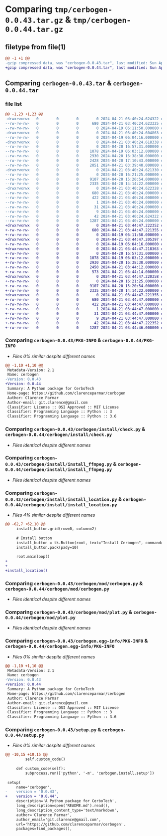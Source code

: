 # Comparing `tmp/cerbogen-0.0.43.tar.gz` & `tmp/cerbogen-0.0.44.tar.gz`

## filetype from file(1)

```diff
@@ -1 +1 @@
-gzip compressed data, was "cerbogen-0.0.43.tar", last modified: Sun Apr 21 03:40:24 2024, max compression
+gzip compressed data, was "cerbogen-0.0.44.tar", last modified: Sun Apr 21 03:44:47 2024, max compression
```

## Comparing `cerbogen-0.0.43.tar` & `cerbogen-0.0.44.tar`

### file list

```diff
@@ -1,23 +1,23 @@
-drwxrwxrwx   0        0        0        0 2024-04-21 03:40:24.624322 cerbogen-0.0.43/
--rw-rw-rw-   0        0        0      680 2024-04-21 03:40:24.623325 cerbogen-0.0.43/PKG-INFO
--rw-rw-rw-   0        0        0        0 2024-04-19 06:11:50.000000 cerbogen-0.0.43/README.md
-drwxrwxrwx   0        0        0        0 2024-04-21 03:40:24.604863 cerbogen-0.0.43/cerbogen/
--rw-rw-rw-   0        0        0        0 2024-04-19 06:04:16.000000 cerbogen-0.0.43/cerbogen/__init__.py
-drwxrwxrwx   0        0        0        0 2024-04-21 03:40:24.618338 cerbogen-0.0.43/cerbogen/install/
--rw-rw-rw-   0        0        0        0 2024-04-20 16:57:31.000000 cerbogen-0.0.43/cerbogen/install/__init__.py
--rw-rw-rw-   0        0        0     1078 2024-04-19 06:03:12.000000 cerbogen-0.0.43/cerbogen/install/check.py
--rw-rw-rw-   0        0        0     2930 2024-04-20 16:38:30.000000 cerbogen-0.0.43/cerbogen/install/install_ffmpeg.py
--rw-rw-rw-   0        0        0     2428 2024-04-20 17:10:43.000000 cerbogen-0.0.43/cerbogen/install/install_location.py
--rw-rw-rw-   0        0        0     2051 2024-04-21 03:39:40.000000 cerbogen-0.0.43/cerbogen/install/setup.py
-drwxrwxrwx   0        0        0        0 2024-04-21 03:40:24.621330 cerbogen-0.0.43/cerbogen/mod/
--rw-rw-rw-   0        0        0        0 2024-04-20 16:21:25.000000 cerbogen-0.0.43/cerbogen/mod/__init__.py
--rw-rw-rw-   0        0        0     9107 2024-04-20 15:20:54.000000 cerbogen-0.0.43/cerbogen/mod/cerbogen.py
--rw-rw-rw-   0        0        0     2335 2024-04-20 14:14:22.000000 cerbogen-0.0.43/cerbogen/mod/plot.py
-drwxrwxrwx   0        0        0        0 2024-04-21 03:40:24.622328 cerbogen-0.0.43/cerbogen.egg-info/
--rw-rw-rw-   0        0        0      680 2024-04-21 03:40:24.000000 cerbogen-0.0.43/cerbogen.egg-info/PKG-INFO
--rw-rw-rw-   0        0        0      422 2024-04-21 03:40:24.000000 cerbogen-0.0.43/cerbogen.egg-info/SOURCES.txt
--rw-rw-rw-   0        0        0        1 2024-04-21 03:40:24.000000 cerbogen-0.0.43/cerbogen.egg-info/dependency_links.txt
--rw-rw-rw-   0        0        0       31 2024-04-21 03:40:24.000000 cerbogen-0.0.43/cerbogen.egg-info/requires.txt
--rw-rw-rw-   0        0        0        9 2024-04-21 03:40:24.000000 cerbogen-0.0.43/cerbogen.egg-info/top_level.txt
--rw-rw-rw-   0        0        0       42 2024-04-21 03:40:24.624322 cerbogen-0.0.43/setup.cfg
--rw-rw-rw-   0        0        0     1287 2024-04-21 03:40:24.000000 cerbogen-0.0.43/setup.py
+drwxrwxrwx   0        0        0        0 2024-04-21 03:44:47.222352 cerbogen-0.0.44/
+-rw-rw-rw-   0        0        0      680 2024-04-21 03:44:47.221355 cerbogen-0.0.44/PKG-INFO
+-rw-rw-rw-   0        0        0        0 2024-04-19 06:11:50.000000 cerbogen-0.0.44/README.md
+drwxrwxrwx   0        0        0        0 2024-04-21 03:44:47.205397 cerbogen-0.0.44/cerbogen/
+-rw-rw-rw-   0        0        0        0 2024-04-19 06:04:16.000000 cerbogen-0.0.44/cerbogen/__init__.py
+drwxrwxrwx   0        0        0        0 2024-04-21 03:44:47.218363 cerbogen-0.0.44/cerbogen/install/
+-rw-rw-rw-   0        0        0        0 2024-04-20 16:57:31.000000 cerbogen-0.0.44/cerbogen/install/__init__.py
+-rw-rw-rw-   0        0        0     1078 2024-04-19 06:03:12.000000 cerbogen-0.0.44/cerbogen/install/check.py
+-rw-rw-rw-   0        0        0     2930 2024-04-20 16:38:30.000000 cerbogen-0.0.44/cerbogen/install/install_ffmpeg.py
+-rw-rw-rw-   0        0        0     2450 2024-04-21 03:44:12.000000 cerbogen-0.0.44/cerbogen/install/install_location.py
+-rw-rw-rw-   0        0        0      573 2024-04-21 03:44:14.000000 cerbogen-0.0.44/cerbogen/install/setup.py
+drwxrwxrwx   0        0        0        0 2024-04-21 03:44:47.220358 cerbogen-0.0.44/cerbogen/mod/
+-rw-rw-rw-   0        0        0        0 2024-04-20 16:21:25.000000 cerbogen-0.0.44/cerbogen/mod/__init__.py
+-rw-rw-rw-   0        0        0     9107 2024-04-20 15:20:54.000000 cerbogen-0.0.44/cerbogen/mod/cerbogen.py
+-rw-rw-rw-   0        0        0     2335 2024-04-20 14:14:22.000000 cerbogen-0.0.44/cerbogen/mod/plot.py
+drwxrwxrwx   0        0        0        0 2024-04-21 03:44:47.221355 cerbogen-0.0.44/cerbogen.egg-info/
+-rw-rw-rw-   0        0        0      680 2024-04-21 03:44:47.000000 cerbogen-0.0.44/cerbogen.egg-info/PKG-INFO
+-rw-rw-rw-   0        0        0      422 2024-04-21 03:44:47.000000 cerbogen-0.0.44/cerbogen.egg-info/SOURCES.txt
+-rw-rw-rw-   0        0        0        1 2024-04-21 03:44:47.000000 cerbogen-0.0.44/cerbogen.egg-info/dependency_links.txt
+-rw-rw-rw-   0        0        0       31 2024-04-21 03:44:47.000000 cerbogen-0.0.44/cerbogen.egg-info/requires.txt
+-rw-rw-rw-   0        0        0        9 2024-04-21 03:44:47.000000 cerbogen-0.0.44/cerbogen.egg-info/top_level.txt
+-rw-rw-rw-   0        0        0       42 2024-04-21 03:44:47.222352 cerbogen-0.0.44/setup.cfg
+-rw-rw-rw-   0        0        0     1287 2024-04-21 03:44:46.000000 cerbogen-0.0.44/setup.py
```

### Comparing `cerbogen-0.0.43/PKG-INFO` & `cerbogen-0.0.44/PKG-INFO`

 * *Files 0% similar despite different names*

```diff
@@ -1,10 +1,10 @@
 Metadata-Version: 2.1
 Name: cerbogen
-Version: 0.0.43
+Version: 0.0.44
 Summary: A Python package for CerboTech
 Home-page: https://github.com/clarenceparmar/cerbogen
 Author: Clarence Parmar
 Author-email: git.clarence@gmail.com
 Classifier: License :: OSI Approved :: MIT License
 Classifier: Programming Language :: Python :: 3
 Classifier: Programming Language :: Python :: 3.6
```

### Comparing `cerbogen-0.0.43/cerbogen/install/check.py` & `cerbogen-0.0.44/cerbogen/install/check.py`

 * *Files identical despite different names*

### Comparing `cerbogen-0.0.43/cerbogen/install/install_ffmpeg.py` & `cerbogen-0.0.44/cerbogen/install/install_ffmpeg.py`

 * *Files identical despite different names*

### Comparing `cerbogen-0.0.43/cerbogen/install/install_location.py` & `cerbogen-0.0.44/cerbogen/install/install_location.py`

 * *Files 4% similar despite different names*

```diff
@@ -62,7 +62,10 @@
     install_button.grid(row=0, column=2)
 
     # Install button
     install_button = tk.Button(root, text="Install Cerbogen", command=install_cerbogen)
     install_button.pack(pady=10)
 
     root.mainloop()
+
+
+install_location()
```

### Comparing `cerbogen-0.0.43/cerbogen/mod/cerbogen.py` & `cerbogen-0.0.44/cerbogen/mod/cerbogen.py`

 * *Files identical despite different names*

### Comparing `cerbogen-0.0.43/cerbogen/mod/plot.py` & `cerbogen-0.0.44/cerbogen/mod/plot.py`

 * *Files identical despite different names*

### Comparing `cerbogen-0.0.43/cerbogen.egg-info/PKG-INFO` & `cerbogen-0.0.44/cerbogen.egg-info/PKG-INFO`

 * *Files 0% similar despite different names*

```diff
@@ -1,10 +1,10 @@
 Metadata-Version: 2.1
 Name: cerbogen
-Version: 0.0.43
+Version: 0.0.44
 Summary: A Python package for CerboTech
 Home-page: https://github.com/clarenceparmar/cerbogen
 Author: Clarence Parmar
 Author-email: git.clarence@gmail.com
 Classifier: License :: OSI Approved :: MIT License
 Classifier: Programming Language :: Python :: 3
 Classifier: Programming Language :: Python :: 3.6
```

### Comparing `cerbogen-0.0.43/setup.py` & `cerbogen-0.0.44/setup.py`

 * *Files 0% similar despite different names*

```diff
@@ -10,15 +10,15 @@
         self.custom_code()
     
     def custom_code(self):
         subprocess.run(['python', '-m', 'cerbogen.install.setup'])
 
 setup(
     name='cerbogen',
-    version = '0.0.43',
+    version = '0.0.44',
     description='A Python package for CerboTech',
     long_description=open('README.md').read(),
     long_description_content_type='text/markdown',
     author='Clarence Parmar',
     author_email='git.clarence@gmail.com',
     url='https://github.com/clarenceparmar/cerbogen',
     packages=find_packages(),
```

